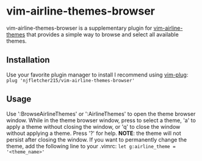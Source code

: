 # vim-airline-themes-browser
vim-airline-themes-browser is a supplementary plugin for [vim-airline-themes](https://www.github.com/vim-airline/vim-airline-themes) that provides a simple way to browse and select all available themes.

## Installation
Use your favorite plugin manager to install
I recommend using [vim-plug](https://github.com/junegunn/vim-plug):
`plug 'njfletcher215/vim-airline-themes-browser'`

## Usage
Use ':BrowseAirlineThemes' or ':AirlineThemes' to open the theme browser window.
While in the theme browser window, press <Enter> to select a theme, 'a' to apply a theme without closing the window, or 'q' to close the window without applying a theme.
Press '?' for help.
**NOTE**: the theme will not persist after closing the window. If you want to permanently change the theme, add the following line to your .vimrc:
`let g:airline_theme = '<theme_name>'`
